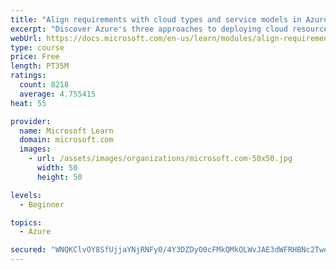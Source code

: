 ```yaml
---
title: "Align requirements with cloud types and service models in Azure"
excerpt: "Discover Azure's three approaches to deploying cloud resources -- public, private, and hybrid -- and learn the difference each makes in your Azure services."
webUrl: https://docs.microsoft.com/en-us/learn/modules/align-requirements-in-azure/
type: course
price: Free
length: PT35M
ratings:
  count: 8218
  average: 4.755415
heat: 55

provider:
  name: Microsoft Learn
  domain: microsoft.com
  images:
    - url: /assets/images/organizations/microsoft.com-50x50.jpg
      width: 50
      height: 50

levels:
  - Beginner

topics:
  - Azure

secured: "WNQKClvOY8SfUjjaYNjRNFy0/4Y3DZDyO0cFMkQMkOLWvJAE3dWFRHBNc2Tweib/6Vsi7yVhIiczimXBaWHYE5EARIkh9HWuRd6nNRcwN0NzwRItyBNh2ZZnWSgkhZ9mWAhE+V2kx2K+7Z7sokXQ2wLrq0/fSMTstRBPoj38q9x1SADazNWVBfvOpUNkkZ4raGDt6E6sUa6oiL2syeVQ4PHAsyqOEuNzWhJoqBiAYTQxEYfXugIvlPNw3Lsk7TyKoz4LK6s9WCkDVHE54/lGKzGt+tXHZOrA1p/H3xaXV1hXQu7P8ALc1Nn/uRQN+DqKvxcb+UKZenio1EyrIc45ojtXzODSHOR48y9dnFSQLAtnZR6Mr/rnRYdhgeQUyTM3FMIVAGNi+ewSAbYn0ZwMxH7W0t+cbRy0GK1x+1srbgU=;1YUSh9eIFTDHOz427+TKQw=="
---
```



